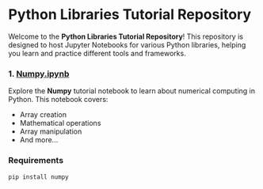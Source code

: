 # Python Libraries Tutorial Repository

Welcome to the **Python Libraries Tutorial Repository**! This repository is designed to host Jupyter Notebooks for various Python libraries, helping you learn and practice different tools and frameworks.

### 1. [Numpy.ipynb](Numpy.ipynb)

Explore the **Numpy** tutorial notebook to learn about numerical computing in Python. This notebook covers:

- Array creation
- Mathematical operations
- Array manipulation
- And more...

### Requirements
```bash
pip install numpy


